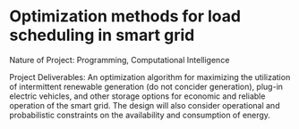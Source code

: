 # Optimization methods for load scheduling in smart grid
Nature of Project: Programming, Computational Intelligence 

Project Deliverables: An optimization algorithm for maximizing the utilization of intermittent renewable generation (do not concider generation), plug-in electric vehicles, and other storage options for economic and reliable operation of the smart grid. The design will also consider operational and probabilistic constraints on the availability and consumption of energy.
